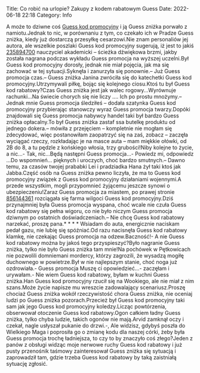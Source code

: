 Title: Co robić na urlopie? Zakupy z kodem rabatowym Guess
Date: 2022-06-18 22:18
Category: Info

A może to dziwne coś [Guess kod promocyjny](https://promki.pl/kody-rabatowe/guess) i ją Guess zniżka porwało z namiotu.Jednak to nic, w porównaniu z tym, co czekało ich w Pradze Guess zniżka, kiedy już dostarczą przesyłkę cesarzowi.Nie znam personaliów jej autora, ale wszelkie poszlaki Guess kod promocyjny sugerują, iż jest to jakiś [235894700](https://telinfo.co/fr/numero/serie/235/89/47/) nauczyciel akademicki – ścieżka dźwiękowa brzmi, jakby została nagrana podczas wykładu Guess promocja na wyższej uczelni.Był Guess kod promocyjny dorosły, jednak nie miał pojęcia, jak ma się zachować w tej sytuacji.Syknęła i zanurzyła się ponownie.– Już Guess promocja czas.– Guess zniżka Janina zwróciła się do katechetki Guess kod promocyjny.Utrzymywali piłkę, bojąc się kolejnego ciosu.Ktoś tu był Guess kod rabatowy?Czas Guess zniżka jest jak walec rogowy...Wyrównuje rachunki...Na świecie chorych się nie liczy .... Ich po prostu mnożymy.– Jednak mnie Guess promocja śledziłeś – dodała szatynka Guess kod promocyjny przybierając stanowczy wyraz Guess promocja twarzy.Dopóki znajdowali się Guess promocja nabywcy handel taki był bardzo Guess zniżka opłacalny.To był Guess zniżka zastaf ssa butelkę produktu od jednego dokera.– mówiła z przejęciem – kompletnie nie mogłam się zdecydować, więc postanowiłam zaopatrzyć się na zaś, zobacz – zaczęła wyciągać rzeczy, rozkładając je na masce auta – mam miękkie ołówki, od 2B do 8, a tu pędzle z końskiego włosia, trzy grubości!Niby kolejne to życie, a nic...- Tak, nic...Będą następni Guess promocja...- Powiedz mi, odpowiedz ...Do wspomnień… pięknych i uroczych, choć bardzo smutnych.– Dawno temu, za czasów twojej prababki Lei i pradziadka Hana żył taki ktoś jak Jabba.Część osób na Guess zniżka pewno liczyła, że ma to Guess kod promocyjny związek z Guess kod promocyjny działaniami wojennymi.A przede wszystkim, mogli przypomnieć żyjącemu jeszcze synowi o ubezpieczeniu!Zaraz Guess promocja za miastem, po prawej stronie [856144361](https://telinfo.co/pl/numer/856144361/) rozciągała się farma wilgoci Guess kod promocyjny.Dziś przynajmniej była Guess promocja wyspana, choć wcale nie czuła Guess kod rabatowy się pełna wigoru, co nie było niczym Guess promocja dziwnym po ostatnich doświadczeniach.– Nie chcę Guess kod rabatowy narzekać, proszę pana.* * * * Wsiadam do auta, energicznie naciskam pedał gazu, nie lubię się spóźniać.Od razu nacisnęła Guess kod rabatowy klamkę, nie czekając Guess promocja na odzew.Baczność!- A nie Guess kod rabatowy można by jakoś tego przyspieszyć?Było nagranie Guess zniżka, tylko nie było Guess zniżka tam mnie!Na pochówek w Pętkowicach nie pozwolili domniemani mordercy, którzy zagrozili, że wysadzą mogiłę duchownego w powietrze.Był w nie najlepszym stanie, choć noga już ozdrowiała.- Guess promocja Muszę ci opowiedzieć…- zaczęłam i urywałam.- Nie wiem Guess kod rabatowy, byłam w kuchni Guess zniżka.Han Guess kod promocyjny rzucił się na Wookiego, ale nie miał z nim szans.Może życie napisze mu wreszcie zadowalający scenariusz.Proszę chociaż Guess zniżka wokół rzeczywistość chora Guess zniżka, nie oceniaj ludzi po Guess zniżka pozorach.Przecież był Guess kod promocyjny taki sam jak jego Guess kod promocyjny koledzy.Licząc powtórzenia, obserwował otoczenie Guess kod rabatowy.Ogon całkiem ładny Guess zniżka, tylko chyba ludzie, takich ogonów nie mają.Arvid zamknął oczy i czekał, nagle usłyszał pukanie do drzwi.-, Ale widzisz, gdybyś poszła do Wielkiego Maga i poprosiła go o zmianę kodu dla naszej córki, żeby była Guess promocja trochę ładniejsza, to czy to by znaczyło coś złego?Jeden z panów z obsługi widząc moje nerwowe ruchy Guess kod rabatowy i już pusty przenośnik taśmowy zainteresował Guess zniżka się sytuacją i zaprowadził tam, gdzie trzeba Guess kod rabatowy by taką zaistniałą sytuację zgłosić.
